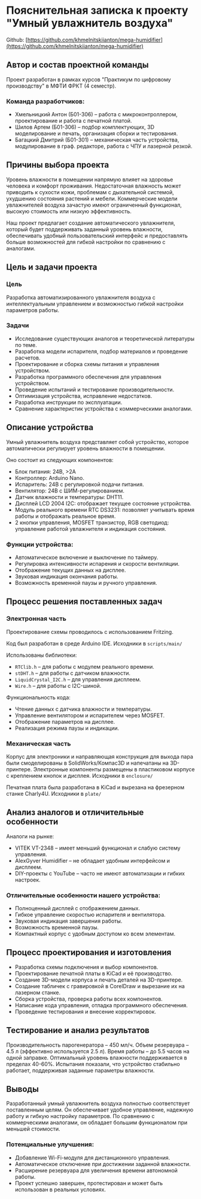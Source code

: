 # Пояснительная записка к проекту "Умный увлажнитель воздуха"

Github: [https://github.com/khmelnitskiianton/mega-humidifier](https://github.com/khmelnitskiianton/mega-humidifier)

## Автор и состав проектной команды

Проект разработан в рамках курсов "Практикум по цифровому производству" в МФТИ ФРКТ (4 семестр).

### Команда разработчиков:

- Хмельницкий Антон (Б01-306) – работа с микроконтроллером, проектирование и работа с печатной платой.
- Шилов Артем (Б01-306) –  подбор комплектующих, 3D моделирование и печать, организация сборки и тестирования.
- Багацкий Дмитрий (Б01-301) – механическая часть устройства, модулирование в граф. редакторе, работа с ЧПУ и лазерной резкой.

## Причины выбора проекта
 
Уровень влажности в помещении напрямую влияет на здоровье человека и комфорт проживания. Недостаточная влажность может приводить к сухости кожи, проблемам с дыхательной системой, ухудшению состояния растений и мебели. Коммерческие модели увлажнителей воздуха зачастую имеют ограниченный функционал, высокую стоимость или низкую эффективность.

Наш проект предлагает создание автоматического увлажнителя, который будет поддерживать заданный уровень влажности, обеспечивать удобный пользовательский интерфейс и предоставлять больше возможностей для гибкой настройки по сравнению с аналогами.

## Цель и задачи проекта

### Цель

Разработка автоматизированного увлажнителя воздуха с интеллектуальным управлением и возможностью гибкой настройки параметров работы.

### Задачи

- Исследование существующих аналогов и теоретической литературы по теме.
- Разработка модели испарителя, подбор материалов и проведение расчетов.
- Проектирование и сборка схемы питания и управления устройством.
- Разработка программного обеспечения для управления устройством.
- Проведение испытаний и тестирование производительности.
- Оптимизация устройства, исправление недостатков.
- Разработка инструкции по эксплуатации.
- Сравнение характеристик устройства с коммерческими аналогами.

##  Описание устройства

Умный увлажнитель воздуха представляет собой устройство, которое автоматически регулирует уровень влажности в помещении. 

Оно состоит из следующих компонентов:

+ Блок питания: 24В, >2А
+ Контроллер: Arduino Nano.
+ Испаритель: 24В с регулировкой подачи питания.
+ Вентилятор: 24В с ШИМ-регулированием.
+ Датчик влажности и температуры: DHT11.
+ Дисплей LCD 2004 I2C: отображает текущее состояние устройства.
+ Модуль реального времени RTC DS3231: позволяет учитывать время работы и отображать реальное время.
+ 2 кнопки управления, MOSFET транзистор, RGB светодиод: управление работой увлажнителя и индикация состояния.

### Функции устройства:

+ Автоматическое включение и выключение по таймеру.
+ Регулировка интенсивности испарения и скорости вентиляции.
+ Отображение текущих данных на дисплее.
+ Звуковая индикация окончания работы.
+ Возможность временной паузы и ручного управления.

##  Процесс решения поставленных задач

### Электронная часть

Проектирование схемы проводилось с использованием Fritzing.

Код был разработан в среде Arduino IDE. Исходники в `scripts/main/`

Использованы библиотеки:

+ `RTClib.h` – для работы с модулем реального времени.
+ `stDHT.h` – для работы с датчиком влажности.
+ `LiquidCrystal_I2C.h` – для управления дисплеем.
+ `Wire.h` – для работы с I2C-шиной.

Функциональность кода:

+ Чтение данных с датчика влажности и температуры.
+ Управление вентилятором и испарителем через MOSFET.
+ Отображение параметров на дисплее.
+ Реализация режима паузы и индикации.

### Механическая часть

Корпус для электроники и направляющая конструкция для выхода пара были смоделированы в SolidWorks/Компас3D и напечатаны на 3D-принтере. Электронные компоненты размещены в пластиковом корпусе с креплением кнопок и дисплея. Исходники в `enclosure/`

Печатная плата была разработана в KiCad и вырезана на фрезерном станке Charly4U. Исходники в `plate/`

## Анализ аналогов и отличительные особенности

Аналоги на рынке:

+ VITEK VT-2348 – имеет меньший функционал и слабую систему управления.
+ AlexGyver Humidifier – не обладает удобным интерфейсом и дисплеем.
+ DIY-проекты с YouTube – часто не имеют автоматизации и гибких настроек.

### Отличительные особенности нашего устройства:

+ Полноценный дисплей с отображением данных.
+ Гибкое управление скоростью испарителя и вентилятора.
+ Звуковая индикация завершения работы.
+ Возможность временной паузы.
+ Компактный корпус с удобным доступом ко всем элементам.

## Процесс проектирования и изготовления

+ Разработка схемы подключения и выбор компонентов.
+ Проектирование печатной платы в KiCad и её производство.
+ Создание 3D-модели корпуса и печать деталей на 3D-принтере.
+ Создание табличек с гравировкой в CorelDraw и вырезание их на лазерном станке.
+ Сборка устройства, проверка работы всех компонентов.
+ Написание кода управления, отладка программного обеспечения.
+ Проведение тестирования и внесение корректировок.

## Тестирование и анализ результатов

Производительность парогенератора – 450 мл/ч.
Объем резервуара – 4.5 л (эффективно используется 2.5 л).
Время работы – до 5.5 часов на одной заправке.
Оптимальный уровень влажности поддерживается в пределах 40-60%.
Испытания показали, что устройство стабильно работает, поддерживая заданные параметры влажности.

## Выводы

Разработанный умный увлажнитель воздуха полностью соответствует поставленным целям. Он обеспечивает удобное управление, надежную работу и гибкую настройку параметров. По сравнению с коммерческими аналогами, он обладает большим функционалом при меньшей стоимости.

### Потенциальные улучшения:

+ Добавление Wi-Fi-модуля для дистанционного управления.
+ Автоматическое отключение при достижении заданной влажности.
+ Расширение резервуара для увеличения времени автономной работы.
+ Проект успешно завершен, протестирован и может быть использован в реальных условиях.